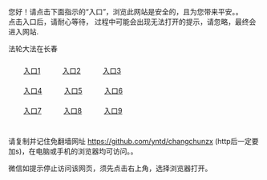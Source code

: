 您好！请点击下面指示的“入口”，浏览此网站是安全的，且为您带来平安。。 <br/>
点击入口后，请耐心等待， 过程中可能会出现无法打开的提示，请忽略，最终会进入网站. </br>

法轮大法在长春<br/>
<div style="padding:10px"><a style="margin:20px" target="_blank" href="https://d2dfc4voqvegu3.cloudfront.net/2Qpsp?byqlo" id="ccLink1" rel="nofollow">入口1</a> <a target="_blank" style="margin:20px" href="https://d3r69e1vtmqstq.cloudfront.net/2Qpsp?wadkida" id="ccLink2" rel="nofollow">入口2</a> <a style="margin:20px" target="_blank" href="https://dhk25xd0lv2u9.cloudfront.net/2Qpsp?ocxklbs" id="ccLink3" rel="nofollow">入口3</a></div>

<div style="padding:10px" ><a style="margin:20px" target="_blank" href="https://d2dfc4voqvegu3.cloudfront.net/2Qpsp?byqlo" id="ccLink4" rel="nofollow">入口4</a> <a style="margin:20px" href="https://d3r69e1vtmqstq.cloudfront.net/2Qpsp?wadkida" target="_blank" id="ccLink5" rel="nofollow">入口5</a> <a style="margin:20px" href="https://dhk25xd0lv2u9.cloudfront.net/2Qpsp?ocxklbs" target="_blank" id="ccLink6" rel="nofollow">入口6</a></div>

<div style="padding:10px"><a style="margin:20px" target="_blank" href="https://d2dfc4voqvegu3.cloudfront.net/2Qpsp?byqlo" id="ccLink7" rel="nofollow">入口7</a> <a style="margin:20px" href="https://d3r69e1vtmqstq.cloudfront.net/2Qpsp?wadkida" target="_blank" id="ccLink8" rel="nofollow">入口8</a> <a style="margin:20px" target="_blank" href="https://dhk25xd0lv2u9.cloudfront.net/2Qpsp?ocxklbs" id="ccLink9" rel="nofollow">入口9</a></div>

<br/>



请复制并记住免翻墙网址 https://github.com/yntd/changchunzx (http后一定要加s)，在电脑或手机的浏览器均可访问。。<br/>

微信如提示停止访问该网页，须先点击右上角，选择浏览器打开。

